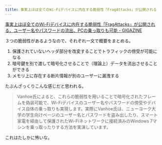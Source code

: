 ```yaml
---
title: 事実上ほぼ全てのWi-Fiデバイスに内在する脆弱性「FragAttacks」が公開される
---
```


[事実上ほぼ全てのWi-Fiデバイスに内在する脆弱性「FragAttacks」が公開される、ユーザー名やパスワードの流出、PCの乗っ取りも可能 - GIGAZINE](https://gigazine.net/news/20210512-fragattacks-security-flaws-all-wi-fi-devices/)

３つの脆弱性があるようなので、それぞれ一文で概要をまとめる。

1. 保護されていないヘッダ部分を改変することでトラフィックの傍受が可能になる
1. 暗号鍵を別で渡して暗号化させることで（理論上）データを流出させることができる
1. メモリ上に存在する断片情報が別のユーザーに漏洩する

たぶんざっくりこんな感じだと思われる。

> Vanhoe氏によると、これらの脆弱性を用いることで暗号化されたフレームを偽装可能で、Wi-Fiデバイスのユーザー名やパスワードの傍受やデバイス自体の乗っ取りも実現します。実際にVanhoe氏は、ニューヨーク大学の学生向けページのユーザー名とパスワードを盗み出したり、スマート家電を経由して保護されたWi-Fiネットワークに接続済みのWindows 7マシンを乗っ取ったりする方法を実演しています。

これはたしかに怖いな。
